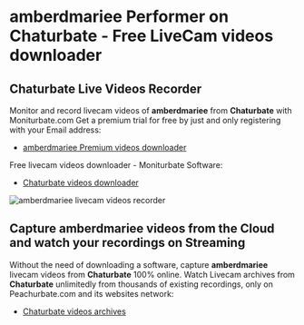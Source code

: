 # amberdmariee Performer on Chaturbate - Free LiveCam videos downloader

## Chaturbate Live Videos Recorder

Monitor and record livecam videos of **amberdmariee** from **Chaturbate** with Moniturbate.com
Get a premium trial for free by just and only registering with your Email address:
* [amberdmariee Premium videos downloader](https://moniturbate.com/request-demo-licence-key.html)

Free livecam videos downloader - Moniturbate Software:
* [Chaturbate videos downloader](https://moniturbate.com/moniturbate-download-software.html)

![amberdmariee livecam videos recorder](https://peachurnet.com/templates/moniturbate-software.png)


## Capture amberdmariee videos from the Cloud and watch your recordings on Streaming

Without the need of downloading a software, capture **amberdmariee** livecam videos from **Chaturbate** 100% online.
Watch Livecam archives from **Chaturbate** unlimitedly from thousands of existing recordings, only on Peachurbate.com and its websites network:
* [Chaturbate videos archives](https://peachurnet.com/)